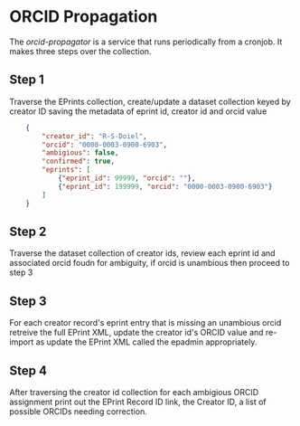 
# ORCID Propagation

The _orcid-propagator_ is a service that runs periodically from
a cronjob. It makes three steps over the collection.

## Step 1

Traverse the EPrints collection, create/update a dataset collection 
keyed by creator ID saving the metadata of eprint id, creator id and
orcid value

```json
    {
        "creator_id": "R-S-Doiel",
        "orcid": "0000-0003-0900-6903",
        "ambigious": false,
        "confirmed": true,
        "eprints": [
            {"eprint_id": 99999, "orcid": ""},
            {"eprint_id": 199999, "orcid": "0000-0003-0900-6903"}
        ]
    }
```



## Step 2 

Traverse the dataset collection of creator ids, review each
eprint id and associated orcid foudn for ambiguity, if orcid
is unambious then proceed to step 3

## Step 3

For each creator record's eprint entry that is missing an
unambious orcid retreive the full EPrint XML, update the creator
id's ORCID value and re-import as update the EPrint XML called
the epadmin appropriately.

## Step 4

After traversing the creator id collection  for each ambigious
ORCID assignment print out the EPrint Record ID link, the
Creator ID, a list of possible ORCIDs needing correction.

